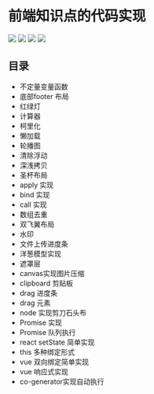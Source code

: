 # 前端知识点的代码实现

<img src = "https://img.shields.io/badge/-HTML5-E34F26?style=flat&logo=html5&logoColor=white"> <img src = "https://img.shields.io/badge/-CSS3-1572B6?style=flat&logo=css3&logoColor=white">
<img src="https://img.shields.io/badge/-JavaScript-eed718?style=flat&logo=javascript&logoColor=ffffff">
<img src="https://img.shields.io/badge/-Node.js-3C873A?style=flat&logo=Node.js&logoColor=white">

## 目录

- 不定量变量函数
- 底部footer 布局
- 红绿灯
- 计算器
- 柯里化
- 懒加载
- 轮播图
- 清除浮动
- 深浅拷贝
- 圣杯布局
- apply 实现
- bind 实现
- call 实现
- 数组去重
- 双飞翼布局
- 水印
- 文件上传进度条
- 洋葱模型实现
- 遮罩层
- canvas实现图片压缩
- clipboard 剪贴板
- drag 进度条
- drag 元素
- node 实现剪刀石头布
- Promise 实现
- Promise 队列执行
- react setState 简单实现
- this 多种绑定形式
- vue 双向绑定简单实现
- vue 响应式实现
- co-generator实现自动执行


